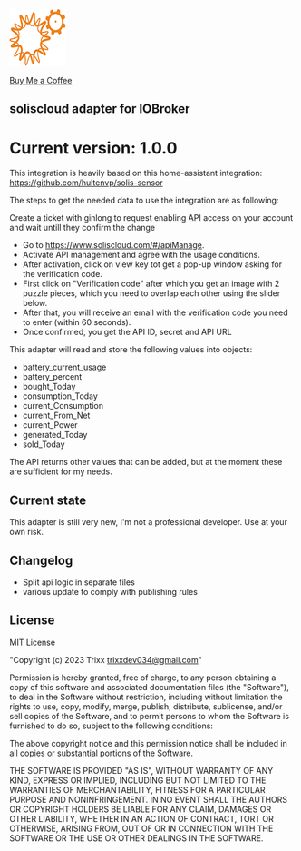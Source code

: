 ![Logo](admin/solis.png)

[Buy Me a Coffee](https://www.buymeacoffee.com/trixxdev)

## soliscloud adapter for IOBroker
# Current version: 1.0.0

This integration is heavily based on this home-assistant integration:
https://github.com/hultenvp/solis-sensor


The steps to get the needed data to use the integration are as following:

Create a ticket with ginlong to request enabling API access on your account and wait untill they confirm the change

- Go to https://www.soliscloud.com/#/apiManage.
- Activate API management and agree with the usage conditions.
- After activation, click on view key tot get a pop-up window asking for the verification code.
- First click on "Verification code" after which you get an image with 2 puzzle pieces, which you need to overlap each other using the slider below.
- After that, you will receive an email with the verification code you need to enter (within 60 seconds).
- Once confirmed, you get the API ID, secret and API URL

This adapter will read and store the following values into objects:

- battery_current_usage
- battery_percent
- bought_Today
- consumption_Today
- current_Consumption
- current_From_Net
- current_Power
- generated_Today
- sold_Today

The API returns other values that can be added, but at the moment these are sufficient for my needs.

## Current state

This adapter is still very new, I'm not a professional developer. Use at your own risk.

## Changelog

- Split api logic in separate files
- various update to comply with publishing rules

## License

MIT License

"Copyright (c) 2023 Trixx trixxdev034@gmail.com"

Permission is hereby granted, free of charge, to any person obtaining a copy
of this software and associated documentation files (the "Software"), to deal
in the Software without restriction, including without limitation the rights
to use, copy, modify, merge, publish, distribute, sublicense, and/or sell
copies of the Software, and to permit persons to whom the Software is
furnished to do so, subject to the following conditions:

The above copyright notice and this permission notice shall be included in all
copies or substantial portions of the Software.

THE SOFTWARE IS PROVIDED "AS IS", WITHOUT WARRANTY OF ANY KIND, EXPRESS OR
IMPLIED, INCLUDING BUT NOT LIMITED TO THE WARRANTIES OF MERCHANTABILITY,
FITNESS FOR A PARTICULAR PURPOSE AND NONINFRINGEMENT. IN NO EVENT SHALL THE
AUTHORS OR COPYRIGHT HOLDERS BE LIABLE FOR ANY CLAIM, DAMAGES OR OTHER
LIABILITY, WHETHER IN AN ACTION OF CONTRACT, TORT OR OTHERWISE, ARISING FROM,
OUT OF OR IN CONNECTION WITH THE SOFTWARE OR THE USE OR OTHER DEALINGS IN THE
SOFTWARE.
